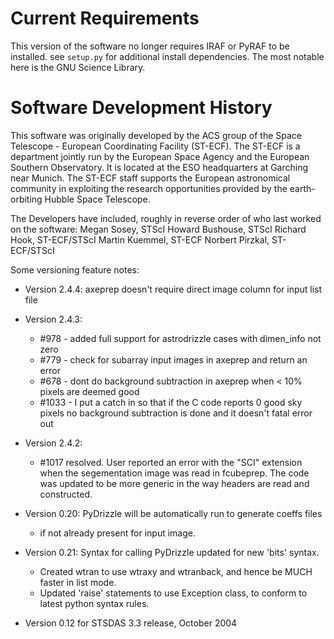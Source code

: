 
Current Requirements
====================
This version of the software no longer requires IRAF or PyRAF to be installed.
see `setup.py` for additional install dependencies. The most notable here is
the GNU Science Library.


Software Development History
============================

This software was originally developed by the ACS group of the Space Telescope -
European Coordinating Facility (ST-ECF). The ST-ECF is a department jointly
run by the European Space Agency and the European Southern Observatory.
It is located at the ESO headquarters at Garching near Munich. The ST-ECF
staff supports the European astronomical community in exploiting the research
opportunities provided by the earth-orbiting Hubble Space Telescope.

The Developers have included, roughly in reverse order of who last worked on the software:
Megan Sosey, STScI
Howard Bushouse, STScI
Richard Hook, ST-ECF/STScI
Martin Kuemmel, ST-ECF
Norbert Pirzkal, ST-ECF/STScI

Some versioning feature notes:

- Version 2.4.4:
    axeprep doesn't require direct image column for input list file

- Version 2.4.3:
    - #978 - added full support for astrodrizzle cases with dimen_info not zero
    - #779 - check for subarray input images in axeprep and return an error
    - #678 - dont do background subtraction in axeprep when < 10% pixels are deemed good
    - #1033 - I put a catch in so that if the C code reports 0 good sky pixels no background subtraction is done and it doesn't fatal error out 
   
- Version 2.4.2:  
    - #1017 resolved. User reported an error with the "SCI" extension when the segementation image was read in fcubeprep. The code was updated to be more generic in the way headers are read and constructed. 

- Version 0.20: PyDrizzle will be automatically run to generate coeffs files
    - if not already present for input image.

- Version 0.21: Syntax for calling PyDrizzle updated for new 'bits' syntax.
    - Created wtran to use wtraxy and wtranback, and hence be MUCH faster in
      list mode.
    - Updated 'raise' statements to use Exception class, to conform to latest
      python syntax rules.

- Version 0.12 for STSDAS 3.3 release, October 2004



